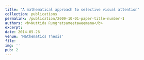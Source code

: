 ```yaml
---
title: "A mathematical approach to selective visual attention"
collection: publications
permalink: /publication/2009-10-01-paper-title-number-1
authors: <b>Nuttida Rungratsameetaweemana</b>
excerpt: 
date: 2014-05-26
venue: 'Mathematics Thesis'
file: 
img: ''
pub: 2
---
```


